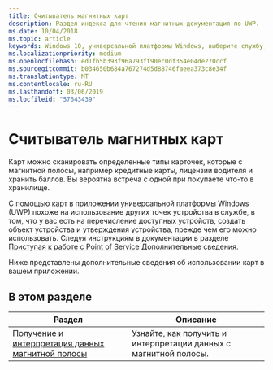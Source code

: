 ```yaml
---
title: Считыватель магнитных карт
description: Раздел индекса для чтения магнитных документация по UWP.
ms.date: 10/04/2018
ms.topic: article
keywords: Windows 10, универсальной платформы Windows, выберите службу, pos, карт
ms.localizationpriority: medium
ms.openlocfilehash: ed1fb5b393f96a793ff90ec0df354e04de270ccf
ms.sourcegitcommit: b034650b684a767274d5d88746faeea373c8e34f
ms.translationtype: MT
ms.contentlocale: ru-RU
ms.lasthandoff: 03/06/2019
ms.locfileid: "57643439"
---
```

# <a name="magnetic-stripe-reader"></a>Считыватель магнитных карт

Карт можно сканировать определенные типы карточек, которые с магнитной полосы, например кредитные карты, лицензии водителя и хранить баллов. Вы вероятна встреча с одной при покупаете что-то в хранилище.

С помощью карт в приложении универсальной платформы Windows (UWP) похоже на использование других точек устройства в службе, в том, что у вас есть на перечисление доступных устройств, создать объект устройства и утверждения устройства, прежде чем его можно использовать. Следуя инструкциям в документации в разделе [Приступая к работе с Point of Service](pos-basics.md) Дополнительные сведения.

Ниже представлены дополнительные сведения об использовании карт в вашем приложении.

## <a name="in-this-section"></a>В этом разделе

| Раздел | Описание |
|-------|-------------|
| [Получение и интерпретация данных магнитной полосы](../devices-sensors/pos-magnetic-stripe-reader-data.md) | Узнайте, как получить и интерпретации данных с магнитной полосы. |